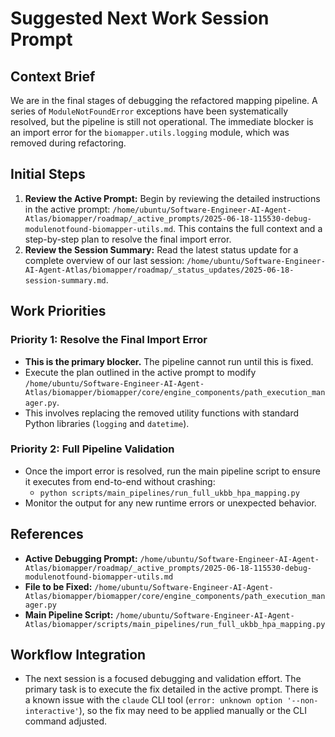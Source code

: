 # Suggested Next Work Session Prompt

## Context Brief
We are in the final stages of debugging the refactored mapping pipeline. A series of `ModuleNotFoundError` exceptions have been systematically resolved, but the pipeline is still not operational. The immediate blocker is an import error for the `biomapper.utils.logging` module, which was removed during refactoring.

## Initial Steps
1.  **Review the Active Prompt:** Begin by reviewing the detailed instructions in the active prompt: `/home/ubuntu/Software-Engineer-AI-Agent-Atlas/biomapper/roadmap/_active_prompts/2025-06-18-115530-debug-modulenotfound-biomapper-utils.md`. This contains the full context and a step-by-step plan to resolve the final import error.
2.  **Review the Session Summary:** Read the latest status update for a complete overview of our last session: `/home/ubuntu/Software-Engineer-AI-Agent-Atlas/biomapper/roadmap/_status_updates/2025-06-18-session-summary.md`.

## Work Priorities

### Priority 1: Resolve the Final Import Error
- **This is the primary blocker.** The pipeline cannot run until this is fixed.
- Execute the plan outlined in the active prompt to modify `/home/ubuntu/Software-Engineer-AI-Agent-Atlas/biomapper/biomapper/core/engine_components/path_execution_manager.py`.
- This involves replacing the removed utility functions with standard Python libraries (`logging` and `datetime`).

### Priority 2: Full Pipeline Validation
- Once the import error is resolved, run the main pipeline script to ensure it executes from end-to-end without crashing:
  - `python scripts/main_pipelines/run_full_ukbb_hpa_mapping.py`
- Monitor the output for any new runtime errors or unexpected behavior.

## References
- **Active Debugging Prompt:** `/home/ubuntu/Software-Engineer-AI-Agent-Atlas/biomapper/roadmap/_active_prompts/2025-06-18-115530-debug-modulenotfound-biomapper-utils.md`
- **File to be Fixed:** `/home/ubuntu/Software-Engineer-AI-Agent-Atlas/biomapper/biomapper/core/engine_components/path_execution_manager.py`
- **Main Pipeline Script:** `/home/ubuntu/Software-Engineer-AI-Agent-Atlas/biomapper/scripts/main_pipelines/run_full_ukbb_hpa_mapping.py`

## Workflow Integration
- The next session is a focused debugging and validation effort. The primary task is to execute the fix detailed in the active prompt. There is a known issue with the `claude` CLI tool (`error: unknown option '--non-interactive'`), so the fix may need to be applied manually or the CLI command adjusted.